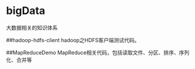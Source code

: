 # bigData
大数据相关的知识体系


##hadoop-hdfs-client
hadoop之HDFS客户端测试代码。

##MapReduceDemo
MapReduce相关代码，包括读取文件、分区、排序、序列化、合并等